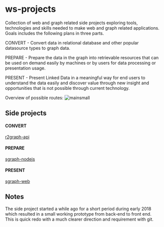 # ws-projects
Collection of web and graph related side projects exploring tools, technologies and skills needed to make web and graph related applications. Goals includes the following plans in three parts.

CONVERT - Convert data in relational database and other popular datasource types to graph data.

PREPARE - Prepare the data in the graph into retrievable resources that can be used on demand easily by machines or by users for data processing or presentation usage.

PRESENT - Present Linked Data in a meaningful way for end users to understand the data easily and discover value through new insight and opportunities that is not possible through current technology.

Overview of possible routes:
![mainsmall](https://user-images.githubusercontent.com/42923689/53173931-8e57a100-364d-11e9-9719-d7391bd89de5.png)

## Side projects
#### CONVERT
[r2graph-api](https://github.com/jiefenn8/r2graph-api)

#### PREPARE
[sgraph-nodejs](https://github.com/jiefenn8/sgraph-nodejs)

#### PRESENT
[sgraph-web](https://github.com/jiefenn8/sgraph-web)

## Notes
The side project started a while ago for a short period during early 2018 which resulted in a small working prototype from back-end to front end. This is quick redo with a much clearer direction and requirement with git.
